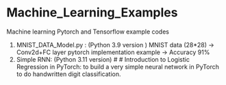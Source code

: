 # Machine_Learning_Examples
Machine learning Pytorch and Tensorflow example codes
1. MNIST_DATA_Model.py : (Python 3.9 version ) MNIST data (28*28) -> Conv2d+FC layer pytorch implementation example -> Accuracy 91%
2. Simple RNN: (Python 3.11 version) # # Introduction to Logistic Regression in PyTorch: to build a very simple neural network in PyTorch to do handwritten digit classification.
